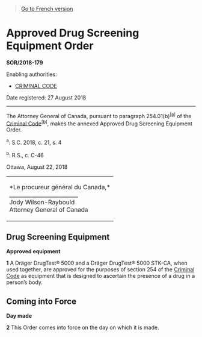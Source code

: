 > [Go to French version](/fr/Règlements/Décrets,%20ordonnances%20et%20règlements%20statutaires/2018/179.md)

# Approved Drug Screening Equipment Order

**SOR/2018-179**

Enabling authorities: 
- [CRIMINAL CODE](/en/Acts/Revised%20Statutes%20of%20Canada/C/C-46.md)

Date registered: 27 August 2018

----------

The Attorney General of Canada, pursuant to paragraph 254.01(b)<sup><a href='#fn_81000-2-3511-E_hq_22402'>[a]</a></sup> of the [Criminal Code](/en/Acts/Revised%20Statutes%20of%20Canada/C/C-46.md)<sup><a href='#fn_81000-2-3511-E_hq_22403'>[b]</a></sup>, makes the annexed Approved Drug Screening Equipment Order.

<a name='fn_81000-2-3511-E_hq_22402'><sup>a</sup></a>: S.C. 2018, c. 21, s. 4<br />

<a name='fn_81000-2-3511-E_hq_22403'><sup>b</sup></a>: R.S., c. C-46<br />

Ottawa, August 22, 2018


<table>
<tr>
<td>
<p>*Le procureur général du Canada,*<br />_________________________<br />Jody Wilson-Raybould<br />Attorney General of Canada<br /></p></td>
</tr>
</table>





## Drug Screening Equipment



**Approved equipment**

**1** A Dräger DrugTest® 5000 and a Dräger DrugTest® 5000 STK-CA, when used together, are approved for the purposes of section 254 of the [Criminal Code](/en/Acts/Revised%20Statutes%20of%20Canada/C/C-46.md) as equipment that is designed to ascertain the presence of a drug in a person’s body.




## Coming into Force



**Day made**

**2** This Order comes into force on the day on which it is made.


